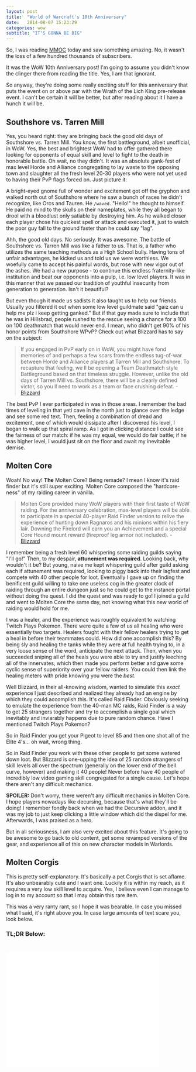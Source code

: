 ```yaml
---
layout: post
title:  "World of Warcraft's 10th Anniversary"
date:   2014-08-07 15:23:29
categories: wow
subtitle: "IT'S GONNA BE BIG"
---
```


So, I was reading [MMOC][mmoc] today and saw something amazing. No, it wasn't the loss of a few hundred thousands of subscribers.

It was the WoW 10th Anniversary post! I'm going to assume you didn't know the clinger there from reading the title. Yes, I am that ignorant.

So anyway, they're doing some really exciting stuff for this anniversary that puts the event on or above par with the Wrath of the Lich King pre-release event. I can't be certain it will be better, but after reading about it I have a hunch it will be.

## Southshore vs. Tarren Mill

Yes, you heard right: they are bringing back the good old days of Southshore vs. Tarren Mill. You know, the first battleground, albeit unofficial, in WoW. Yes, the best and brightest WoW had to offer gathered there looking for opponents of equal skill and level to fight to the death in honorable battle. Oh wait, no they didn't. It was an absolute gank-fest of max level Horde and Alliance congregating to lay waste to the opposing town and slaughter all the fresh level 20-30 players who were not yet used to having their PvP flags forced on. Just picture it:

A bright-eyed gnome full of wonder and excitement got off the gryphon and walked north out of Southshore where he saw a bunch of races he didn't recognize, like Orcs and Tauren. He ```/waved```. "Hello!" he thought to himself. He paid no mind to the skulls on their nameplates, while they all began to drool with a bloodlust only satiable by destroying him. As he walked closer each player chose his quickest spell or attack and executed it, just to watch the poor guy fall to the ground faster than he could say "lag".

Ahh, the good old days. No seriously. It was awesome. The battle of Southshore vs. Tarren Mill was like a father to us. That is, a father who utilizes the same teaching methods as a High School bully. Having tons of unfair advantages, he kicked us and told us we were worthless. We woefully came to accept his painful words, but rose with new vigor out of the ashes. We had a new purpose - to continue this endless fraternity-like institution and beat our opponents into a pulp, i.e. low level players. It was in this manner that we passed our tradition of youthful insecurity from generation to generation. Isn't it beautiful?

But even though it made us sadists it also taught us to help our friends. Usually you filtered it out when some low level guildmate said "gaiz can u help me plz i keep getting ganked." But if that guy made sure to include that he was in Hillsbrad, people rushed to the rescue seeing a chance for a 100 on 100 deathmatch that would never end. I mean, who didn't get 90% of his honor points from Southshore WPvP? Check out what Blizzard has to say on the subject:

>If you engaged in PvP early on in WoW, you might have fond memories of and perhaps a few scars from the endless tug-of-war between Horde and Alliance players at Tarren Mill and Southshore. To recapture that feeling, we ll be opening a Team Deathmatch style Battleground based on that timeless struggle. However, unlike the old days of Tarren Mill vs. Southshore, there will be a clearly defined victor, so you ll need to work as a team or face crushing defeat. - [Blizzard][blizz_post]

The best PvP I ever participated in was in those areas. I remember the bad times of leveling in that yeti cave in the north just to glance over the ledge and see some red text. Then, feeling a combination of dread and excitement, one of which would dissipate after I discovered his level, I began to walk up that spiral ramp. As I got in clicking distance I could see the fairness of our match: if he was my equal, we would do fair battle; if he was higher level, I would just sit on the floor and await my inevitable demise.

## Molten Core

Woah! No way! **The** Molten Core? Being remade? I mean I know it's raid finder but it's still super exciting. Molten Core composed the "hardcore-ness" of my raiding career in vanilla.

>Molten Core provided many WoW players with their first taste of WoW raiding. For the anniversary celebration, max-level players will be able to participate in a special 40-player Raid Finder version to relive the experience of hunting down Ragnaros and his minions within his fiery lair. Downing the Firelord will earn you an Achievement and a special Core Hound mount reward (fireproof leg armor not included). - [Blizzard][blizz_post]

I remember being a fresh level 60 whispering some raiding guilds saying "I'll go!" Then, to my despair, **attunement was required**. Looking back, why wouldn't it be? But young, naive me kept whispering guild after guild asking each if attunement was required, looking to piggy back into their lagfest and compete with 40 other people for loot. Eventually I gave up on finding the benificent guild willing to take one useless cog in the greater clock of raiding through an entire dungeon just so he could get to the instance portal without doing the quest. I did the quest and was ready to go! I joined a guild and went to Molten Core the same day, not knowing what this new world of raiding would hold for me.

I was a healer, and the experience was roughly equivalent to watching Twitch Plays Pokemon. There were quite a few of us all healing who were essentially two targets. Healers fought with their fellow healers trying to get a heal in before their teammates could. How did one accomplish this? By being sly and healing the tanks while they were at full health trying to, in a very loose sense of the word, anticipate the next attack. Then, when you succeeded sniping all of the heals you were able to try and justify leeching all of the innervates, which then made you perform better and gave some cyclic sense of superiority over your fellow raiders. You could then link the healing meters with pride knowing you were the *best*.

Well Blizzard, in their all-knowing wisdom, wanted to simulate this *exact* experience I just described and realized they already had an engine by which they could accomplish this. It's called Raid Finder. Obviously seeking to emulate the experience from the 40-man MC raids, Raid Finder is a way to get 25 strangers together and try to accomplish a single goal which inevitably and inviarably happens due to pure random chance. Have I mentioned Twitch Plays Pokemon?

So in Raid Finder you get your Pigeot to level 85 and then one shot all of the Elite 4's... oh wait, wrong thing.

So in Raid Finder you work with these other people to get some watered down loot. But Blizzard is one-upping the idea of 25 random strangers of skill levels all over the spectrum (generally on the lower end of the bell curve, however) and making it 40 people! Never before have 40 people of incredibly low video gaming skill congregated for a single cause. Let's hope there aren't any difficult mechanics.

**SPOILER:** Don't worry, there weren't any difficult mechanics in Molten Core. I hope players nowadays like decursing, because that's what they'll be doing! I remember fondly back when we had the Decursive addon, and it was my job to just keep clicking a little window which did the dispel for me. Afterwards, I was praised as a hero.

But in all seriousness, I am also very excited about this feature. It's going to be awesome to go back to old content, get some revamped versions of the gear, and experience all of this on new character models in Warlords.

## Molten Corgis

This is pretty self-explanatory. It's basically a pet Corgis that is set aflame. It's also unbearably cute and I want one. Luckily it is within my reach, as it requires a very low skill level to acquire. Yes, I believe even I can manage to log in to my account so that I may obtain this rare item.

This was a very ranty rant, so I hope it was bearable. In case you missed what I said, it's right above you. In case large amounts of text scare you, look below.

### TL;DR Below:

<div class="video-responsive-16b9" style="margin-top: 40px;">
<iframe width="420" height="315" src="//www.youtube.com/embed/Dsg8JccRZCw" frameborder="0" allowfullscreen></iframe>
</div>

[blizz_post]: http://us.battle.net/wow/en/blog/15107686/gearing-up-to-celebrate-10-years-of-world-of-warcraft-8-6-2014
[mmoc]: http://mmo-champion.com
